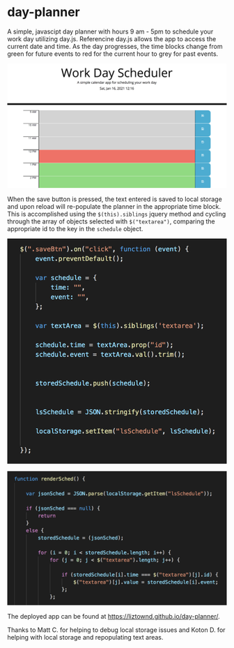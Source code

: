 # day-planner

A simple, javascipt day planner with hours 9 am - 5pm to schedule your work day utilizing day.js. Referencine day.js allows the app to access the current date and time. As the day progresses, the time blocks change from green for future events to red for the current hour to grey for past events. 

![color blocks](images/colorBlocks.png)

When the save button is pressed, the text entered is saved to local storage and upon reload will re-populate the planner in the appropriate time block. This is accomplished using the `$(this).siblings` jquery method and cycling through the array of objects selected with `$("textarea")`, comparing the appropriate id to the key in the `schedule` object.

![on click function](images/onClickFunc.png)

![repopulate function](images/repopulateFunc.png)

The deployed app can be found at <a href = "https://liztownd.github.io/day-planner/">https://liztownd.github.io/day-planner/</a>.

Thanks to Matt C. for helping to debug local storage issues and Koton D. for helping with local storage and repopulating text areas.